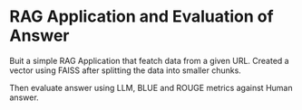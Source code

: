 
# RAG Application and Evaluation of Answer

Buit a simple RAG Application that featch data from a given URL. Created a vector using FAISS after splitting the data into smaller chunks. 

Then evaluate answer using LLM, BLUE and ROUGE metrics against Human answer.
